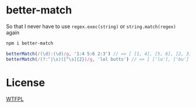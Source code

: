 # better-match

So that I never have to use `regex.exec(string)` or `string.match(regex)` again

```sh
npm i better-match
```

<!--js
const betterMatch = require('./')
-->

```js
betterMatch(/(\d):(\d)/g, '1:4 5:6 2:3') // => [ [1, 4], [5, 6], [2, 3] ]
betterMatch(/(?:^|\s)([^\s]{2})/g, 'lol butts') // => [ ['lo'], ['bu'] ]
```

# License

[WTFPL](http://wtfpl2.com)

